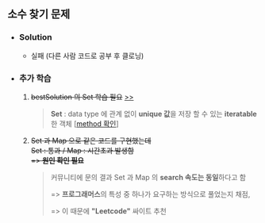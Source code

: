 ## 소수 찾기 문제

- ### Solution
  - 실패 (다른 사람 코드로 공부 후 클로닝)

- ### 추가 학습
  1. ~~bestSolution 의 Set 학습 필요~~ [>>](bestSolution.js)
      > **Set** : data type 에 관계 없이 **unique 값**을 저장 할 수 있는 **iteratable** 한 객체 [[method 확인](https://developer.mozilla.org/ko/docs/Web/JavaScript/Reference/Global_Objects/Set)]

  2. ~~Set 과 Map 으로 같은 코드를 구현했는데   
    Set : 통과 / Map : 시간초과 발생함   
    => **원인 확인 필요**~~
      > 커뮤니티에 문의 결과 Set 과 Map 의 **search 속도는 동일**하다고 함   
      >
      > => **프로그래머스**의 특성 중 하나가 요구하는 방식으로 풀었는지 채점,   
      >
      > => 이 때문에 **"Leetcode"** 싸이트 추천